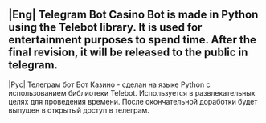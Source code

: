 |Eng|
Telegram Bot Casino Bot is made in Python using the Telebot library. It is used for entertainment purposes to spend time. After the final revision, it will be released to the public in telegram.
-------------------------------
|Рус|
Телеграм бот Бот Казино - сделан на языке Python с использованием библиотеки Telebot. Используется в развлекательных целях для проведения времени. После окончательной доработки будет выпущен в открытый доступ в телеграм.

